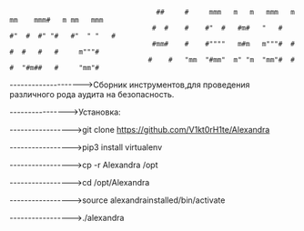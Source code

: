                                       
                                        ##     #     mmm   m   m   mmm   m mm    mmm#   m mm   mmm  
                                       #  #    #    #"  #   #m#   "   #  #"  #  #" "#   #"  " "   # 
                                       #mm#    #    #""""   m#m   m"""#  #   #  #   #   #     m"""# 
                                      #    #   "mm  "#mm"  m" "m  "mm"#  #   #  "#m##   #     "mm"# 


-------------------->Сборник инструментов,для проведения различного рода аудита на безопасность.

---------------->Установка:

----------------->git clone https://github.com/V1kt0rH1te/Alexandra

----------------->pip3 install virtualenv

----------------->cp -r Alexandra /opt

----------------->cd /opt/Alexandra

----------------->source alexandrainstalled/bin/activate

----------------->./alexandra
